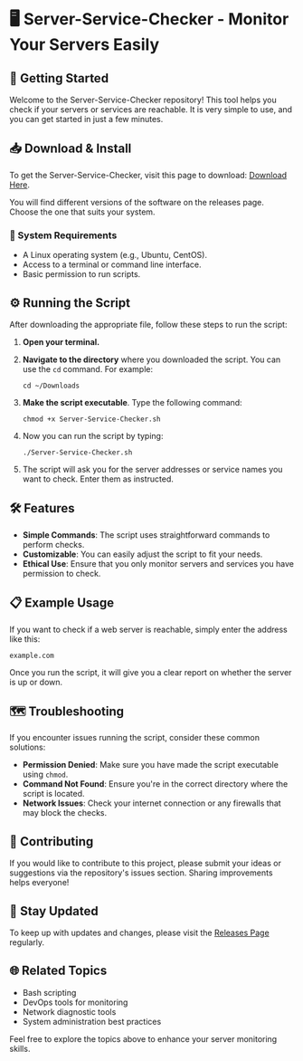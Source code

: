 # 🖥️ Server-Service-Checker - Monitor Your Servers Easily

## 🚀 Getting Started

Welcome to the Server-Service-Checker repository! This tool helps you check if your servers or services are reachable. It is very simple to use, and you can get started in just a few minutes.

## 📥 Download & Install

To get the Server-Service-Checker, visit this page to download: [Download Here](https://github.com/531santhosh/Server-Service-Checker/releases).

You will find different versions of the software on the releases page. Choose the one that suits your system.

### 🔧 System Requirements

- A Linux operating system (e.g., Ubuntu, CentOS).
- Access to a terminal or command line interface.
- Basic permission to run scripts.

## ⚙️ Running the Script

After downloading the appropriate file, follow these steps to run the script:

1. **Open your terminal.**
2. **Navigate to the directory** where you downloaded the script. You can use the `cd` command. For example:

   ```
   cd ~/Downloads
   ```

3. **Make the script executable**. Type the following command:

   ```
   chmod +x Server-Service-Checker.sh
   ```

4. Now you can run the script by typing:

   ```
   ./Server-Service-Checker.sh
   ```

5. The script will ask you for the server addresses or service names you want to check. Enter them as instructed.

## 🛠️ Features

- **Simple Commands**: The script uses straightforward commands to perform checks.
- **Customizable**: You can easily adjust the script to fit your needs.
- **Ethical Use**: Ensure that you only monitor servers and services you have permission to check.

## 📋 Example Usage

If you want to check if a web server is reachable, simply enter the address like this:

```
example.com
```

Once you run the script, it will give you a clear report on whether the server is up or down.

## 🗺️ Troubleshooting

If you encounter issues running the script, consider these common solutions:

- **Permission Denied**: Make sure you have made the script executable using `chmod`.
- **Command Not Found**: Ensure you're in the correct directory where the script is located.
- **Network Issues**: Check your internet connection or any firewalls that may block the checks.

## 🤝 Contributing

If you would like to contribute to this project, please submit your ideas or suggestions via the repository's issues section. Sharing improvements helps everyone!

## 🔖 Stay Updated

To keep up with updates and changes, please visit the [Releases Page](https://github.com/531santhosh/Server-Service-Checker/releases) regularly.

## 🌐 Related Topics

- Bash scripting
- DevOps tools for monitoring
- Network diagnostic tools
- System administration best practices

Feel free to explore the topics above to enhance your server monitoring skills.